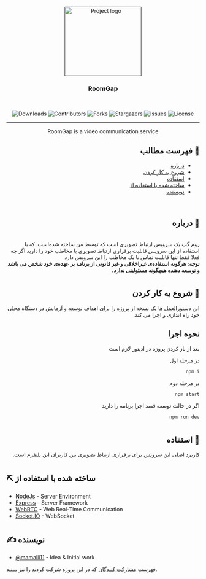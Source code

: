 <p align="center">
  <a href="" rel="noopener">
 <img width=200px height=180px src="https://cdn.iconscout.com/icon/free/png-256/video-call-3225767-2690240.png" alt="Project logo"></a>
</p>

<h3 align="center">RoomGap</h3>
<br> 

<div align="center">

![Downloads](https://img.shields.io/github/downloads/mamalli11/RoomGap/total) ![Contributors](https://img.shields.io/github/contributors/mamalli11/RoomGap?color=dark-green) ![Forks](https://img.shields.io/github/forks/mamalli11/RoomGap?style=social) ![Stargazers](https://img.shields.io/github/stars/mamalli11/RoomGap?style=social) ![Issues](https://img.shields.io/github/issues/mamalli11/RoomGap) ![License](https://img.shields.io/github/license/mamalli11/RoomGap) 


</div>

---

<p align="center"> RoomGap is a video communication service
    <br> 
</p>
<div dir="rtl">

## 📝 فهرست مطالب

- [درباره](#about)
- [شروع به کار کردن](#getting_started)
- [استفاده](#usage)
- [ساخته شده با استفاده از](#built_using)
- [نویسنده](#authors)

<br>

## 🧐 درباره <a name = "about"></a>
<br>
روم گپ یک سرویس ارتباط تصویری است که توسط من ساخته شده‌است. که با استفاده از این سرویس قابلیت برقراری ارتباط تصویری با مخاطب خود را دارید اگر چه فعلا فقط تنها قابلیت تماس با یک مخاطب را این سرویس دارد


<br>
<strong>توجه: هرگونه استفاده‌ی غیراخلاقی و غیر قانونی از برنامه بر عهده‌ی خود شخص می باشد و توسعه دهنده هیچگونه مسئولیتی ندارد.</strong>

<br>

#
## 🏁 شروع به کار کردن <a name = "getting_started"></a>

این دستورالعمل ها یک نسخه از پروژه را برای اهداف توسعه و آزمایش در دستگاه محلی خود راه اندازی و اجرا می کند.
<br>

## نحوه اجرا

بعد از باز کردن پروژه در ادیتور لازم است  

در مرحله اول

```
npm i
```

در مرحله دوم

```
npm start
```

اگر در حالت توسعه قصد اجرا برنامه را دارید

```
npm run dev
```

#
## 🎈 استفاده <a name="usage"></a>

کاربرد اصلی این سرویس برای برقراری ارتباط تصویری بین کاربران این پلتفرم است. 

</div>

#
## ⛏️ ساخته شده با استفاده از <a name = "built_using"></a>

- [NodeJs](https://nodejs.org/en/) - Server Environment
- [Express](https://expressjs.com/) - Server Framework
- [WebRTC](https://webrtc.org/) - Web Real-Time Communication
- [Socket.IO](https://ejs.co/) - WebSocket

#
## ✍️ نویسنده <a name = "authors"></a>

- [@mamalli11](https://github.com/mamalli11) - Idea & Initial work

فهرست [مشارکت کنندگان](https://github.com/mamalli11/RoomGap/network/members) که در این پروژه شرکت کردند را نیز ببینید.